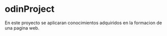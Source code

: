 # odinProject

En este proyecto se aplicaran conocimientos adquiridos en la formacion 
de una pagina web.
